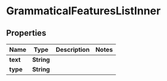 
# GrammaticalFeaturesListInner

## Properties
Name | Type | Description | Notes
------------ | ------------- | ------------- | -------------
**text** | **String** |  | 
**type** | **String** |  | 



